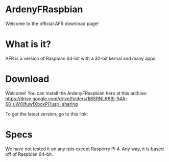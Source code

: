 # ArdenyFRaspbian
Welcome to the official AFR download page!
# What is it?
AFR is a version of Raspbian 64-bit with a 32-bit kernal and many apps.
# Download
Welcome! You can install the ArdenyFRaspbian here at this archive: https://drive.google.com/drive/folders/1j6SRNLK6Bj-94A-68_uWOIfuwfXboxPI?usp=sharing

To get the latest version, go to this link:

# Specs
We have not tested it on any rpis except Rasperry Pi 4. Any way, it is based off of Raspbian 64-bit.
